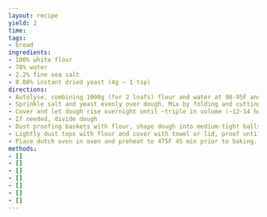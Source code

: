 ```yaml
---
layout: recipe
yield: 2
time: 
tags:
- bread
ingredients:
- 100% white flour
- 78% water
- 2.2% fine sea salt
- 0.08% instant dried yeast (4g ~ 1 tsp)
directions:
- Autolyse, combining 1000g (for 2 loafs) flour and water at 90-95F and mixing. Then cover and let rest for 20-30 minutes
- Sprinkle salt and yeast evenly over dough. Mix by folding and cutting. Let rest for a couple minutes, then fold until dough tightens
- Cover and let dough rise overnight until ~triple in volume (~12-14 hours), applying three folds during first 1.5 hours
- If needed, divide dough
- Dust proofing baskets with flour, shape dough into medium-tight balls and place seam side down in baskets
- Lightly dust tops with flour and cover with towel or lid, proof until ready to bake (~1.5 hours), check using finger-dent test
- Place dutch oven in oven and preheat to 475F 45 min prior to baking. Bake 30 min with lid on and then 15 min with lid off (to desired crust color). Bake loaf seam side up
methods:
- []
- []
- []
- []
- []
- []
- []
---
```

